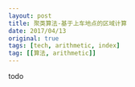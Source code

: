 ```yaml
---
layout: post
title: 聚类算法-基于上车地点的区域计算
date: 2017/04/13
original: true
tags: [tech, arithmetic, index]
tag: [[算法, arithmetic]]
---
```


todo